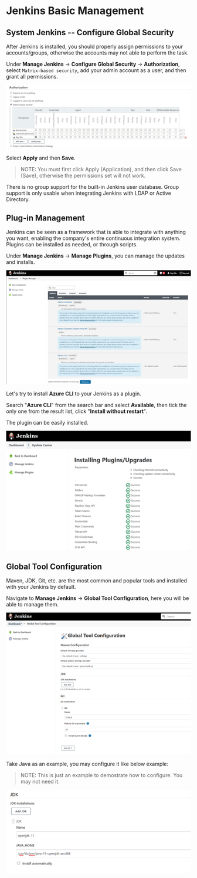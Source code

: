 # Jenkins Basic Management

## System Jenkins -- Configure Global Security

After Jenkins is installed, you should properly assign permissions to your accounts/groups, otherwise the accounts may not able to perform the task.

Under **Manage Jenkins** -> **Configure Global Security** -> **Authorization**, select ``Matrix-based security``, add your admin account as a user, and then grant all permissions.

![Alt text](images/jenkins_config_matrix_permission.png?raw=true)

Select **Apply** and then **Save**.

> NOTE: You must first click Apply (Application), and then click Save (Save), otherwise the permissions set will not work.

There is no group support for the built-in Jenkins user database. Group support is only usable when integrating Jenkins with LDAP or Active Directory.

## Plug-in Management

Jenkins can be seen as a framework that is able to integrate with anything you want, enabling the company's entire continuous integration system. Plugins can be installed as needed, or through scripts.

Under **Manage Jenkins** -> **Manage Plugins**, you can manage the updates and installs.

![Alt text](images/jenkins_config_manage_plugins.png?raw=true)

Let's try to install **Azure CLI** to your Jenkins as a plugin.

Search "**Azure CLI**" from the search bar and select **Available**, then tick the only one from the result list, click "**Install without restart**".

The plugin can be easily installed.

![Alt text](images/jenkins_config_manage_plugins_install.png?raw=true)

## Global Tool Configuration

Maven, JDK, Git, etc. are the most common and popular tools and installed with your Jenkins by default.

Navigate to **Manage Jenkins** -> **Global Tool Configuration**, here you will be able to manage them.

![Alt text](images/jenkins_config_global_tool_config.png?raw=true)

Take Java as an example, you may configure it like below example:

> NOTE: This is just an example to demostrate how to configure. You may not need it.

![Alt text](images/jenkins_config_global_tool_config_java_example.png?raw=true)

